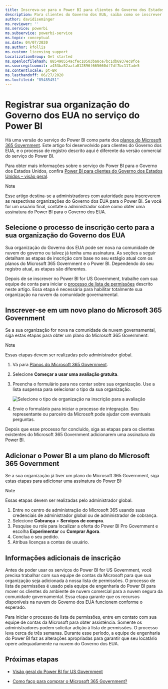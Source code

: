 ```yaml
---
title: Inscreva-se para o Power BI para clientes do Governo dos Estados Unidos
description: Para clientes do Governo dos EUA, saiba como se inscrever para Power BI na nuvem da comunidade governamental.
author: davidiseminger
ms.reviewer: ''
ms.service: powerbi
ms.subservice: powerbi-service
ms.topic: conceptual
ms.date: 04/07/2020
ms.author: kfollis
ms.custom: licensing support
LocalizationGroup: Get started
ms.openlocfilehash: 885490554acfec10503ba8ce7bc1db6937ec8fce
ms.sourcegitcommit: a453ba52aafa012896f665660df7df7bc117ade5
ms.contentlocale: pt-BR
ms.lasthandoff: 06/27/2020
ms.locfileid: "85485451"
---
```

# <a name="enroll-your-us-government-organization-in-the-power-bi-service"></a>Registrar sua organização do Governo dos EUA no serviço do Power BI

Há uma versão do serviço do Power BI como parte dos [planos do Microsoft 365 Government](https://www.microsoft.com/microsoft-365/government/compare-office-365-government-plans?rtc=1). Este artigo foi desenvolvido para clientes do Governo dos EUA, e o processo de registro descrito aqui é diferente da versão comercial do serviço do Power BI.

Para obter mais informações sobre o serviço do Power BI para o Governo dos Estados Unidos, confira [Power BI para clientes do Governo dos Estados Unidos – visão geral](service-govus-overview.md).

> [!NOTE]
> Esse artigo destina-se a administradores com autoridade para inscreverem as respectivas organizações do Governo dos EUA para o Power BI. Se você for um usuário final, contate o administrador sobre como obter uma assinatura do Power BI para o Governo dos EUA.
> 
> 

## <a name="select-the-right-sign-up-process-for-your-us-government-organization"></a>Selecione o processo de inscrição certo para a sua organização do Governo dos EUA

Sua organização do Governo dos EUA pode ser nova na comunidade de nuvem do governo ou talvez já tenha uma assinatura. As seções a seguir detalham as etapas de inscrição com base no seu estágio atual com os planos do Microsoft 365 Government e o Power BI. Dependendo do seu registro atual, as etapas são diferentes.

Depois de se inscrever no Power BI for US Government, trabalhe com sua equipe de conta para iniciar o [processo de lista de permissões](#additional-signup-information) descrito neste artigo. Essa etapa é necessária para habilitar totalmente sua organização na nuvem da comunidade governamental.

## <a name="sign-up-for-a-new-microsoft-365-government-plan"></a>Inscrever-se em um novo plano do Microsoft 365 Government

Se a sua organização for nova na comunidade de nuvem governamental, siga estas etapas para obter um plano do Microsoft 365 Government:

> [!NOTE]
> Essas etapas devem ser realizadas pelo administrador global.
>

1. Vá para [Planos do Microsoft 365 Government](https://products.office.com/government/office-365-web-services-for-government).
2. Selecione **Começar a usar uma avaliação gratuita**.
3. Preencha o formulário para nos contar sobre sua organização. Use a lista suspensa para selecionar o tipo da sua organização.

   ![Selecione o tipo de organização na inscrição para a avaliação](media/service-govus-signup/gcc-trial-signup.png)

4. Envie o formulário para iniciar o processo de integração. Seu representante ou parceiro da Microsoft pode ajudar com eventuais perguntas.

Depois que esse processo for concluído, siga as etapas para os clientes existentes do Microsoft 365 Government adicionarem uma assinatura do Power BI.

## <a name="add-power-bi-to-a-microsoft-365-government-plan"></a>Adicionar o Power BI a um plano do Microsoft 365 Government

Se a sua organização já tiver um plano do Microsoft 365 Government, siga estas etapas para adicionar uma assinatura do Power BI:

> [!NOTE]
> Essas etapas devem ser realizadas pelo administrador global.
> 
> 

1. Entre no centro de administração do Microsoft 365 usando suas credenciais de administrador global ou de administrador de cobrança.
2. Selecione **Cobrança** > **Serviços de compra**.
4. Pesquise ou role para localizar a oferta do Power BI Pro Government e escolha **Experimentar** ou **Comprar Agora**.
5. Conclua o seu pedido.
6. Atribua licenças a contas de usuário.

## <a name="additional-signup-information"></a>Informações adicionais de inscrição

Antes de poder usar os serviços do Power BI for US Government, você precisa trabalhar com sua equipe de contas da Microsoft para que sua organização seja adicionada à nossa lista de permissões. O processo de lista de permissões é usado pela equipe de engenharia do Power BI para mover os clientes do ambiente de nuvem comercial para a nuvem segura da comunidade governamental. Essa etapa garante que os recursos disponíveis na nuvem do Governo dos EUA funcionem conforme o esperado. 

Para iniciar o processo de lista de permissões, entre em contato com sua equipe de contas da Microsoft para obter assistência. Somente os administradores podem solicitar adição à lista de permissões. O processo leva cerca de três semanas. Durante esse período, a equipe de engenharia do Power BI faz as alterações apropriadas para garantir que seu locatário opere adequadamente na nuvem do Governo dos EUA.


## <a name="next-steps"></a>Próximas etapas

* [Visão geral do Power BI for US Government](service-govus-overview.md)
- [Como faço para comprar o Microsoft 365 Government?](https://docs.microsoft.com/office365/servicedescriptions/office-365-platform-service-description/office-365-us-government/microsoft-365-government-how-to-buy#how-do-i-buy-microsoft-365-government)